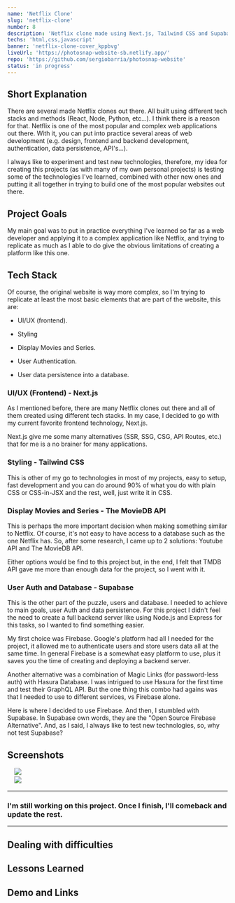 ```yaml
---
name: 'Netflix Clone'
slug: 'netflix-clone'
number: 8
description: 'Netflix clone made using Next.js, Tailwind CSS and Supabase. The projects has user Authentication, save liked movies and pulls data from The MovieDB API.'
techs: 'html,css,javascript'
banner: 'netflix-clone-cover_kppbvg'
liveUrl: 'https://photosnap-website-sb.netlify.app/'
repo: 'https://github.com/sergiobarria/photosnap-website'
status: 'in progress'
---
```


## 

## Short Explanation

There are several made Netflix clones out there. All built using different tech stacks and methods (React, Node, Python, etc...). I think there is a reason for that. Netflix is one of the most popular and complex web applications out there. With it, you can put into practice several areas of web development (e.g. design, frontend and backend development, authentication, data persistence, API's...).

I always like to experiment and test new technologies, therefore, my idea for creating this projects (as with many of my own personal projects) is testing some of the technologies I've learned, combined with other new ones and putting it all together in trying to build one of the most popular websites out there.

## Project Goals

My main goal was to put in practice everything I've learned so far as a web developer and applying it to a complex application like Netflix, and trying to replicate as much as I able to do give the obvious limitations of creating a platform like this one.

## Tech Stack

Of course, the original website is way more complex, so I'm trying to replicate at least the most basic elements that are part of the website, this are:

- UI/UX (frontend).

- Styling

- Display Movies and Series.

- User Authentication.

- User data persistence into a database.

### UI/UX (Frontend) - Next.js

As I mentioned before, there are many Netflix clones out there and all of them created using different tech stacks. In my case, I decided to go with my current favorite frontend technology, Next.js.

Next.js give me some many alternatives (SSR, SSG, CSG, API Routes, etc.) that for me is a no brainer for many applications.

### Styling - Tailwind CSS

This is other of my go to technologies in most of my projects, easy to setup, fast development and you can do around 90% of what you do with plain CSS or CSS-in-JSX and the rest, well, just write it in CSS.

### Display Movies and Series - The MovieDB API

This is perhaps the more important decision when making something similar to Netflix.  Of course, it's not easy to have access to a database such as the one Netflix has. So, after some research, I came up to 2 solutions: Youtube API and The MovieDB API.

Either options would be find to this project but, in the end, I felt that TMDB API gave me more than enough data for the project, so I went with it.

### User Auth and Database - Supabase

This is the other part of the puzzle, users and database. I needed to achieve to main goals, user Auth and data persistence. For this project I didn't feel the need to create a full backend server like using Node.js and Express for this tasks, so I wanted to find something easier.

My first choice was Firebase. Google's platform had all I needed for the project, it allowed me to authenticate users and store users data all at the same time. In general Firebase is a somewhat easy platform to use, plus it saves you the time of creating and deploying a backend server.

Another alternative was a combination of Magic Links (for password-less auth) with Hasura Database. I was intrigued to use Hasura for the first time and test their GraphQL API. But the one thing this combo had agains was that I needed to use to different services, vs Firebase alone.

Here is where I decided to use Firebase. And then, I stumbled with Supabase. In Supabase own words, they are the "Open Source Firebase Alternative". And, as I said, I always like to test new technologies, so, why not test Supabase? 

## Screenshots

<div>
    <img src='https://res.cloudinary.com/sbarria-dev/image/upload/v1643512997/sergiobarria/projects/netflix-clone-login_khlc66.png' />
</div>

<div>
    <img src='https://res.cloudinary.com/sbarria-dev/image/upload/v1643513151/sergiobarria/projects/showcase_hqqvlt.png' />
</div>

---

### I'm still working on this project. Once I finish, I'll comeback and update the rest.

---

## Dealing with difficulties

## Lessons Learned

## Demo and Links
